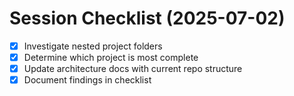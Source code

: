 # Session Checklist (2025-07-02)

- [x] Investigate nested project folders
- [x] Determine which project is most complete
- [x] Update architecture docs with current repo structure
- [x] Document findings in checklist
